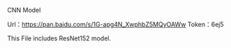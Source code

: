 CNN Model


Url：https://pan.baidu.com/s/1G-apg4N_XwphbZ5MQyOAWw 
Token：6ej5


This File includes ResNet152 model.

